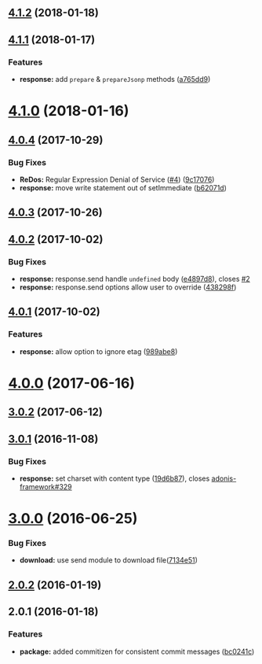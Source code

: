 <a name="4.1.2"></a>
## [4.1.2](https://github.com/poppinss/node-res/compare/v4.1.1...v4.1.2) (2018-01-18)



<a name="4.1.1"></a>
## [4.1.1](https://github.com/poppinss/node-res/compare/v4.1.0...v4.1.1) (2018-01-17)


### Features

* **response:** add `prepare` & `prepareJsonp` methods ([a765dd9](https://github.com/poppinss/node-res/commit/a765dd9))



<a name="4.1.0"></a>
# [4.1.0](https://github.com/poppinss/node-res/compare/v4.0.4...v4.1.0) (2018-01-16)



<a name="4.0.4"></a>
## [4.0.4](https://github.com/poppinss/node-res/compare/v4.0.2...v4.0.4) (2017-10-29)


### Bug Fixes

* **ReDos:** Regular Expression Denial of Service ([#4](https://github.com/poppinss/node-res/issues/4)) ([9c17076](https://github.com/poppinss/node-res/commit/9c17076))
* **response:** move write statement out of setImmediate ([b62071d](https://github.com/poppinss/node-res/commit/b62071d))



<a name="4.0.3"></a>
## [4.0.3](https://github.com/poppinss/node-res/compare/v4.0.2...v4.0.3) (2017-10-26)



<a name="4.0.2"></a>
## [4.0.2](https://github.com/poppinss/node-res/compare/v4.0.0...v4.0.2) (2017-10-02)


### Bug Fixes

* **response:** response.send handle `undefined` body ([e4897d8](https://github.com/poppinss/node-res/commit/e4897d8)), closes [#2](https://github.com/poppinss/node-res/issues/2)
* **response:** response.send options allow user to override ([438298f](https://github.com/poppinss/node-res/commit/438298f))


<a name="4.0.1"></a>
## [4.0.1](https://github.com/poppinss/node-res/compare/v4.0.0...v4.0.1) (2017-10-02)


### Features

* **response:** allow option to ignore etag ([989abe8](https://github.com/poppinss/node-res/commit/989abe8))



<a name="4.0.0"></a>
# [4.0.0](https://github.com/poppinss/node-res/compare/v3.0.2...v4.0.0) (2017-06-16)



<a name="3.0.2"></a>
## [3.0.2](https://github.com/poppinss/node-res/compare/v3.0.1...v3.0.2) (2017-06-12)



<a name="3.0.1"></a>
## [3.0.1](https://github.com/poppinss/node-res/compare/v2.0.1...v3.0.1) (2016-11-08)


### Bug Fixes

* **response:** set charset with content type ([19d6b87](https://github.com/poppinss/node-res/commit/19d6b87)), closes [adonis-framework#329](https://github.com/adonis-framework/issues/329)


<a name="3.0.0"></a>
# [3.0.0](https://github.com/poppinss/node-res/compare/v2.0.1...v3.0.0) (2016-06-25)


### Bug Fixes

* **download:** use send module to download file([7134e51](https://github.com/poppinss/node-res/commit/7134e51))



<a name="2.0.2"></a>
## [2.0.2](https://github.com/poppinss/node-res/compare/v2.0.1...v2.0.2) (2016-01-19)




<a name="2.0.1"></a>
## 2.0.1 (2016-01-18)


### Features

* **package:** added commitizen for consistent commit messages ([bc0241c](https://github.com/poppinss/node-res/commit/bc0241c))



